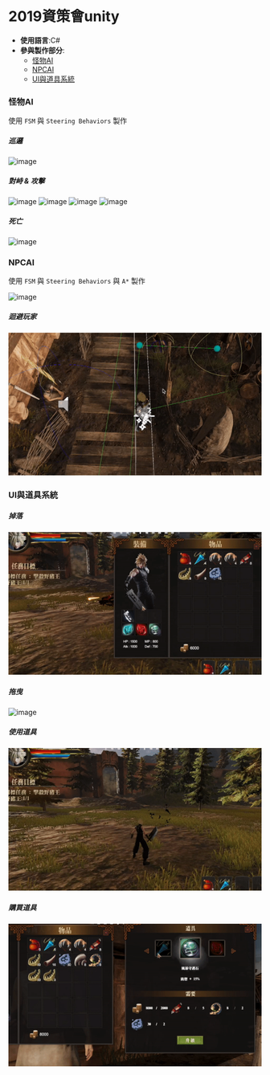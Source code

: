 # 2019資策會unity
* **使用語言**:C#
* **參與製作部分**:
  * [怪物AI](#怪物AI)
  * [NPCAI](#NPCAI)
  * [UI與道具系統](#UI與道具系統)


### 怪物AI 
使用 `FSM`  與  `Steering Behaviors` 製作

##### 巡邏
![image](https://github.com/navy0019/2019-unity/blob/master/gif/wonder.gif)


##### 對峙 & 攻擊
![image](https://github.com/navy0019/2019-unity/blob/master/gif/atk01.gif)
![image](https://github.com/navy0019/2019-unity/blob/master/gif/atk04.gif)
![image](https://github.com/navy0019/2019-unity/blob/master/gif/atk03.gif)
![image](https://github.com/navy0019/2019-unity/blob/master/gif/atk02.gif)


##### 死亡
![image](https://github.com/navy0019/2019-unity/blob/master/gif/dead.gif)

### NPCAI
使用 `FSM`  與  `Steering Behaviors` 與  `A*` 製作

![image](https://github.com/navy0019/2019-unity/blob/master/gif/npcWalk.gif)

##### 迴避玩家
![image](https://github.com/navy0019/2019-unity/blob/master/gif/npcAvoid.gif)


### UI與道具系統
##### 掉落
![image](https://github.com/navy0019/2019-unity/blob/master/gif/dropReward.gif)

##### 拖曳
![image](https://github.com/navy0019/2019-unity/blob/master/gif/UIdrag.gif)

##### 使用道具
![image](https://github.com/navy0019/2019-unity/blob/master/gif/useItem.gif)

##### 購買道具
![image](https://github.com/navy0019/2019-unity/blob/master/gif/UIbuy.gif)
